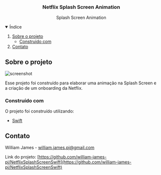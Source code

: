 <br />
<p align="center">

  <h3 align="center">Netflix Splash Screen Animation</h3>

  <p align="center">
    Splash Screen Animation
  </p>
</p>

<details open="open">
  <summary>Índice</summary>
    <ol>
    <li>
      <a href="#sobre-o-projeto">Sobre o projeto</a>
      <ul>
        <li><a href="#construido-com">Construido com</a></li>
      </ul>
    </li>
    <li><a href="#contato">Contato</a></li>
  </ol>
</details>

## Sobre o projeto

![screenshot](.github/cover.gif)

Esse projeto foi construído para elaborar uma animação na Splash Screen e a criação de um onboarding da Netflix.


### Construído com

O projeto foi construído utilizando:

- [Swift](https://www.swift.org/)

## Contato

William James - william.james.pj@gmail.com

Link do projeto: [https://github.com/william-james-pj/NetflixSplashScreenSwift](https://github.com/william-james-pj/NetflixSplashScreenSwift)